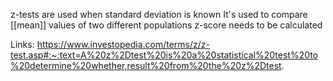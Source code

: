 z-tests are used when standard deviation is known
It's used to compare [[mean]] values of two different populations
z-score needs to be calculated 

Links:
https://www.investopedia.com/terms/z/z-test.asp#:~:text=A%20z%2Dtest%20is%20a%20statistical%20test%20to%20determine%20whether,result%20from%20the%20z%2Dtest.
